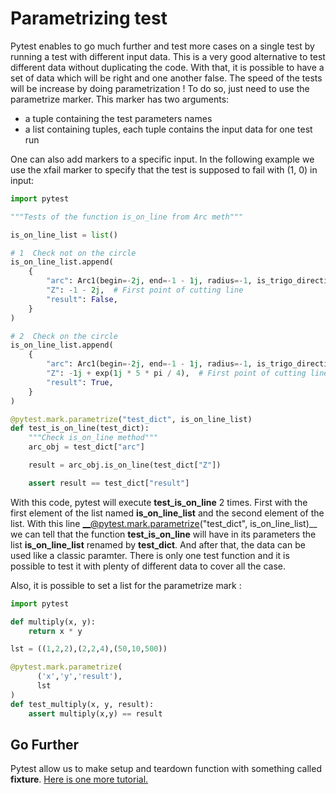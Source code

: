 # Parametrizing test

Pytest enables to go much further and test more cases on a single test by running a test with different input data. This is a very good alternative to test different data without duplicating the code. With that, it is possible to have a set of data which will be right and one another false. The speed of the tests will be increase by doing parametrization ! To do so, just need to use the parametrize marker. This marker has two arguments:
* a tuple containing the test parameters names
* a list containing tuples, each tuple contains the input data for one test run

One can also add markers to a specific input. In the following example we use the xfail marker to specify that the test is supposed to fail with (1, 0) in input:
```py
import pytest

"""Tests of the function is_on_line from Arc meth"""

is_on_line_list = list()

# 1  Check not on the circle
is_on_line_list.append(
    {
        "arc": Arc1(begin=-2j, end=-1 - 1j, radius=-1, is_trigo_direction=False),
        "Z": -1 - 2j,  # First point of cutting line
        "result": False,
    }
)

# 2  Check on the circle
is_on_line_list.append(
    {
        "arc": Arc1(begin=-2j, end=-1 - 1j, radius=-1, is_trigo_direction=False),
        "Z": -1j + exp(1j * 5 * pi / 4),  # First point of cutting line
        "result": True,
    }
)

@pytest.mark.parametrize("test_dict", is_on_line_list)
def test_is_on_line(test_dict):
    """Check is_on_line method"""
    arc_obj = test_dict["arc"]

    result = arc_obj.is_on_line(test_dict["Z"])

    assert result == test_dict["result"]
```

With this code, pytest will execute __test_is_on_line__ 2 times. First with the first element of the list named __is_on_line_list__ and the second element of the list. With this line __@pytest.mark.parametrize("test_dict", is_on_line_list)__ we can tell that the function __test_is_on_line__ will have in its parameters the list __is_on_line_list__ renamed by __test_dict__. And after that, the data can be used like a classic paramter. There is only one test function and it is possible to test it with plenty of different data to cover all the case.

Also, it is possible to set a list for the parametrize mark :

```py
import pytest

def multiply(x, y):
    return x * y

lst = ((1,2,2),(2,2,4),(50,10,500))

@pytest.mark.parametrize(
      ('x','y','result'),
      lst
)
def test_multiply(x, y, result):
    assert multiply(x,y) == result
```

## Go Further

Pytest allow us to make setup and teardown function with something called __fixture__. [Here is one more tutorial.](https://github.com/Eomys/pyleecan-doc/blob/master/Tests_Turorials/make.setup.function.md)
